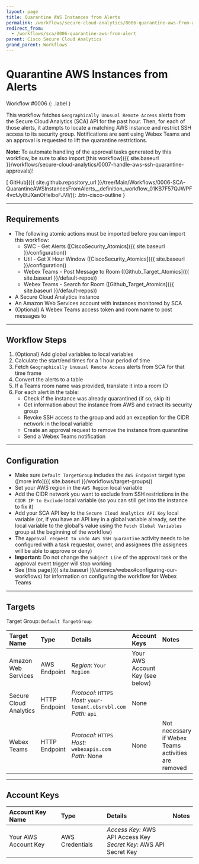 ```yaml
---
layout: page
title: Quarantine AWS Instances from Alerts
permalink: /workflows/secure-cloud-analytics/0006-quarantine-aws-from-alert
redirect_from:
  - /workflows/sca/0006-quarantine-aws-from-alert
parent: Cisco Secure Cloud Analytics
grand_parent: Workflows
---
```


# Quarantine AWS Instances from Alerts
<div markdown="1">
Workflow #0006
{: .label }
</div>

This workflow fetches `Geographically Unusual Remote Access` alerts from the Secure Cloud Analytics (SCA) API for the past hour. Then, for each of those alerts, it attempts to locate a matching AWS instance and restrict SSH access to its security group. Notifications are sent using Webex Teams and an approval is requested to lift the quarantine restrictions.

**Note:** To automate handling of the approval tasks generated by this workflow, be sure to also import [this workflow]({{ site.baseurl }}/workflows/secure-cloud-analytics/0007-handle-aws-ssh-quarantine-approvals)!

[<i class="fab fa-github mr-1"></i> GitHub]({{ site.github.repository_url }}/tree/Main/Workflows/0006-SCA-QuarantineAWSInstancesFromAlerts__definition_workflow_01KB7F57QJWPF4vcfJy8tJXanOHelboFJVl/){: .btn-cisco-outline }

---

## Requirements
* The following atomic actions must be imported before you can import this workflow:
	* SWC - Get Alerts ([CiscoSecurity_Atomics]({{ site.baseurl }}/configuration))
	* Util - Get X Hour Window ([CiscoSecurity_Atomics]({{ site.baseurl }}/configuration))
	* Webex Teams - Post Message to Room ([Github_Target_Atomics]({{ site.baseurl }}/default-repos))
	* Webex Teams - Search for Room ([Github_Target_Atomics]({{ site.baseurl }}/default-repos))
* A Secure Cloud Analytics instance
* An Amazon Web Services account with instances monitored by SCA
* (Optional) A Webex Teams access token and room name to post messages to

---

## Workflow Steps
1. (Optional) Add global variables to local variables
1. Calculate the start/end times for a 1 hour period of time
1. Fetch `Geographically Unusual Remote Access` alerts from SCA for that time frame
1. Convert the alerts to a table
1. If a Teams room name was provided, translate it into a room ID
1. For each alert in the table:
	* Check if the instance was already quarantined (if so, skip it)
	* Get information about the instance from AWS and extract its security group
	* Revoke SSH access to the group and add an exception for the CIDR network in the local variable
	* Create an approval request to remove the instance from quarantine
	* Send a Webex Teams notification

---

## Configuration
* Make sure `Default TargetGroup` includes the `AWS Endpoint` target type ([more info]({{ site.baseurl }}/workflows/target-groups))
* Set your AWS region in the `AWS Region` local variable
* Add the CIDR network you want to exclude from SSH restrictions in the `CIDR IP to Exclude` local variable (so you can still get into the instance to fix it)
* Add your SCA API key to the `Secure Cloud Analytics API Key` local variable (or, if you have an API key in a global variable already, set the local variable to the global's value using the `Fetch Global Variables` group at the beginning of the workflow)
* The `Approval request to undo AWS SSH quarantine` activity needs to be configured with a task requestor, owner, and assignees (the assignees will be able to approve or deny)
* **Important:** Do not change the `Subject Line` of the approval task or the approval event trigger will stop working
* See [this page]({{ site.baseurl }}/atomics/webex#configuring-our-workflows) for information on configuring the workflow for Webex Teams

---

## Targets
Target Group: `Default TargetGroup`

| Target Name | Type | Details | Account Keys | Notes |
|:------------|:-----|:--------|:-------------|:------|
| Amazon Web Services | AWS Endpoint | _Region:_ `Your Region`<br /> | Your AWS Account Key (see below) | |
| Secure Cloud Analytics | HTTP Endpoint | _Protocol:_ `HTTPS`<br />_Host:_ `your-tenant.obsrvbl.com`<br />_Path:_ `api` | None | |
| Webex Teams | HTTP Endpoint | _Protocol:_ `HTTPS`<br />_Host:_ `webexapis.com`<br />_Path:_ None | None | Not necessary if Webex Teams activities are removed |

---

## Account Keys

| Account Key Name | Type | Details | Notes |
|:-----------------|:-----|:--------|:------|
| Your AWS Account Key | AWS Credentials | _Access Key:_ AWS API Access Key<br />_Secret Key:_ AWS API Secret Key | |

